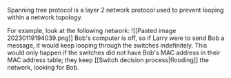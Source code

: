 Spanning tree protocol is a layer 2 network protocol used to prevent looping within a network topology.

For example, look at the following network:
![[Pasted image 20230119194039.png]]
Bob's computer is off, so if Larry were to send Bob a message, it would keep looping through the switches indefinitely. This would only happen if the switches did not have Bob's MAC address in their MAC address table; they keep [[Switch decision process|flooding]] the network, looking for Bob.